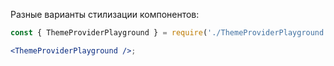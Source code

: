 Разные варианты стилизации компонентов:

```jsx
const { ThemeProviderPlayground } = require('./ThemeProviderPlayground');

<ThemeProviderPlayground />;
```
